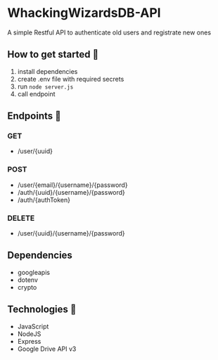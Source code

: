 # WhackingWizardsDB-API
A simple Restful API to authenticate old users and registrate new ones

## How to get started 🚀
1. install dependencies
2. create .env file with required secrets
3. run <code>node server.js</code>
4. call endpoint

## Endpoints 🏁
### GET
- /user/{uuid}

### POST
- /user/{email}/{username}/{password}
- /auth/{uuid}/{username}/{password}
- /auth/{authToken}

### DELETE
- /user/{uuid}/{username}/{password}

## Dependencies
- googleapis
- dotenv
- crypto

## Technologies 👾
- JavaScript
- NodeJS
- Express
- Google Drive API v3
